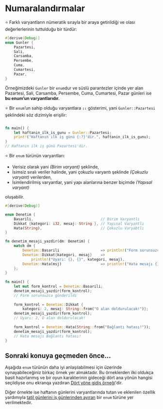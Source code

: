 # Numaralandırmalar
⭐️ Farklı varyantların nümeratik sırayla bir araya getirildiği ve olası değerlerlerinin tuttulduğu bir türdür:

```Rust
#[derive(Debug)]
enum Gunler {
    Pazartesi,
    Sali,
    Carsamba,
    Persembe,
    Cuma,
    Cumartesi,
    Pazar,
}
````

Örneğimizdeki `Gunler` bir `enum`dur ve süslü parantezler içinde yer alan Pazartesi, Sali, Carsamba, Persembe, Cuma, Cumartesi, Pazar günleri ise **bu enum’un varyantlarıdır.**

⭐️ Bir `enum`’un sahip olduğu varyantlara **`::`** gösterimi, yani `Gunler::Pazartesi` şeklindeki söz dizimiyle erişilir:  

```Rust

fn main() {
    let haftanin_ilk_is_gunu = Gunler::Pazartesi;
    print!("Haftanın ilk iş günü {:?}'dir.", haftanin_ilk_is_gunu);
}
// Haftanın ilk iş günü Pazartesi'dir.
````

⭐️ Bir `enum` türünün varyantları:
  
  - Verisiz olarak yani *(Birim varyant)* şeklinde,
  - İsimsiz sıralı veriler halinde, yani çokuzlu varyantı şeklinde *(Çokuzlu varyant)* verilerden,
  - İsimlendirilmiş varyantlar, yani yapı alanlarına benzer biçimde *(Yapısal varyant)*

oluşabilir. 

```Rust
#[derive(Debug)]

enum Denetim {
    Basarili,                               // Birim Varyantlı
    Dikkat {kategori: i32, mesaj: String }, // Yapısal Varyantlı
    Hata(String),                           // Çokuzlu Varyabtlı
}

fn denetim_mesaji_yazdir(dm: Denetim) {
    match dm {
        Denetim::Basarili                   => println!("Form sorunsuzca gönderildi"),
        Denetim::Dikkat{kategori, mesaj}    => 
            println!("Uyarı: {}, {}", kategori, mesaj),
        Denetim::Hata(msj)                  => println!("Hata mesajı {}", msj),
    };
}
    
fn main() {
    let mut form_kontrol = Denetim::Basarili;
    denetim_mesaji_yazdir(form_kontrol);
    // Form sorunsuzca gönderildi
    
    form_kontrol = Denetim::Dikkat { 
        kategori: 2, mesaj: String::from("O alan doldurulacak!")};
    denetim_mesaji_yazdir(form_kontrol);
    // Uyarı: 2, O alan doldurulacak!
    
    form_kontrol = Denetim::Hata(String::from("Bağlantı hatası!"));
    denetim_mesaji_yazdir(form_kontrol);
    // Hata mesajı Bağlantı hatası!
}
````
## Sonraki konuya geçmeden önce...
Aşağıda `enum` türünün daha iyi anlaşılabilmesi için üzerinde oynayabileceğiniz birkaç örnek yer almaktadır. Bu örneklerden ilki oldukça basit hazırlanmış ve bir oyun karakterinin gideceği dört ana yönün hangisi seçildiyse onu ekranqa yazdıran [Dört yöne gidiş örneği](https://play.rust-lang.org/?version=stable&mode=debug&edition=2018&gist=77961c70cdc86bb7f8d65a5707dfd036)'dir.

Diğer örnekte ise haftanın günlerini varyantlarında tutan ve eklenilen özellik yardımıyla [tatil günlerini iş günlerinden ayıran](https://play.rust-lang.org/?version=stable&mode=debug&edition=2018&gist=f7df6f69b2b3158b4d9c445cf94c74cc) bir `enum` türüne yer verilmektedir.
